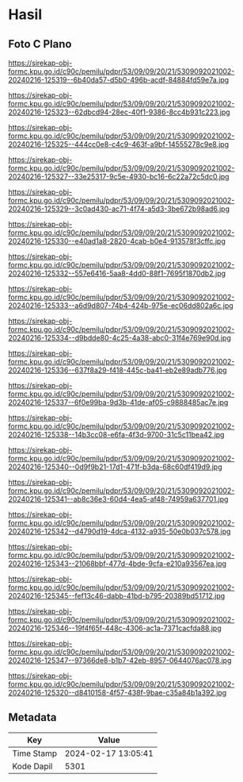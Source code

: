 # Hasil

## Foto C Plano

https://sirekap-obj-formc.kpu.go.id/c90c/pemilu/pdpr/53/09/09/20/21/5309092021002-20240216-125319--6b40da57-d5b0-496b-acdf-84884fd59e7a.jpg

https://sirekap-obj-formc.kpu.go.id/c90c/pemilu/pdpr/53/09/09/20/21/5309092021002-20240216-125323--62dbcd94-28ec-40f1-9386-8cc4b931c223.jpg

https://sirekap-obj-formc.kpu.go.id/c90c/pemilu/pdpr/53/09/09/20/21/5309092021002-20240216-125325--444cc0e8-c4c9-463f-a9bf-14555278c9e8.jpg

https://sirekap-obj-formc.kpu.go.id/c90c/pemilu/pdpr/53/09/09/20/21/5309092021002-20240216-125327--33e25317-9c5e-4930-bc16-6c22a72c5dc0.jpg

https://sirekap-obj-formc.kpu.go.id/c90c/pemilu/pdpr/53/09/09/20/21/5309092021002-20240216-125329--3c0ad430-ac71-4f74-a5d3-3be672b98ad6.jpg

https://sirekap-obj-formc.kpu.go.id/c90c/pemilu/pdpr/53/09/09/20/21/5309092021002-20240216-125330--e40ad1a8-2820-4cab-b0e4-913578f3cffc.jpg

https://sirekap-obj-formc.kpu.go.id/c90c/pemilu/pdpr/53/09/09/20/21/5309092021002-20240216-125332--557e6416-5aa8-4dd0-88f1-7695f1870db2.jpg

https://sirekap-obj-formc.kpu.go.id/c90c/pemilu/pdpr/53/09/09/20/21/5309092021002-20240216-125333--a6d9d807-74b4-424b-975e-ec06dd802a6c.jpg

https://sirekap-obj-formc.kpu.go.id/c90c/pemilu/pdpr/53/09/09/20/21/5309092021002-20240216-125334--d9bdde80-4c25-4a38-abc0-31f4e769e90d.jpg

https://sirekap-obj-formc.kpu.go.id/c90c/pemilu/pdpr/53/09/09/20/21/5309092021002-20240216-125336--637f8a29-f418-445c-ba41-eb2e89adb776.jpg

https://sirekap-obj-formc.kpu.go.id/c90c/pemilu/pdpr/53/09/09/20/21/5309092021002-20240216-125337--6f0e99ba-9d3b-41de-af05-c9888485ac7e.jpg

https://sirekap-obj-formc.kpu.go.id/c90c/pemilu/pdpr/53/09/09/20/21/5309092021002-20240216-125338--14b3cc08-e6fa-4f3d-9700-31c5c11bea42.jpg

https://sirekap-obj-formc.kpu.go.id/c90c/pemilu/pdpr/53/09/09/20/21/5309092021002-20240216-125340--0d9f9b21-17d1-471f-b3da-68c60df419d9.jpg

https://sirekap-obj-formc.kpu.go.id/c90c/pemilu/pdpr/53/09/09/20/21/5309092021002-20240216-125341--ab8c36e3-60d4-4ea5-af48-74959a637701.jpg

https://sirekap-obj-formc.kpu.go.id/c90c/pemilu/pdpr/53/09/09/20/21/5309092021002-20240216-125342--d4790d19-4dca-4132-a935-50e0b037c578.jpg

https://sirekap-obj-formc.kpu.go.id/c90c/pemilu/pdpr/53/09/09/20/21/5309092021002-20240216-125343--21068bbf-477d-4bde-9cfa-e210a93567ea.jpg

https://sirekap-obj-formc.kpu.go.id/c90c/pemilu/pdpr/53/09/09/20/21/5309092021002-20240216-125345--fef13c46-dabb-41bd-b795-20389bd51712.jpg

https://sirekap-obj-formc.kpu.go.id/c90c/pemilu/pdpr/53/09/09/20/21/5309092021002-20240216-125346--19f4f65f-448c-4306-ac1a-7371cacfda88.jpg

https://sirekap-obj-formc.kpu.go.id/c90c/pemilu/pdpr/53/09/09/20/21/5309092021002-20240216-125347--97366de8-b1b7-42eb-8957-0644076ac078.jpg

https://sirekap-obj-formc.kpu.go.id/c90c/pemilu/pdpr/53/09/09/20/21/5309092021002-20240216-125320--d8410158-4f57-438f-9bae-c35a84b1a392.jpg


## Metadata

| Key        | Value               |
| ---------- | ------------------- |
| Time Stamp | 2024-02-17 13:05:41 |
| Kode Dapil | 5301                |



